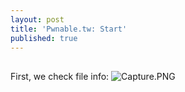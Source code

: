 ```yaml
---
layout: post
title: 'Pwnable.tw: Start'
published: true
---
```

##
First, we check file info: ![Capture.PNG]({{site.baseurl}}/img/ctf/pwnable.tw/Capture.PNG)



